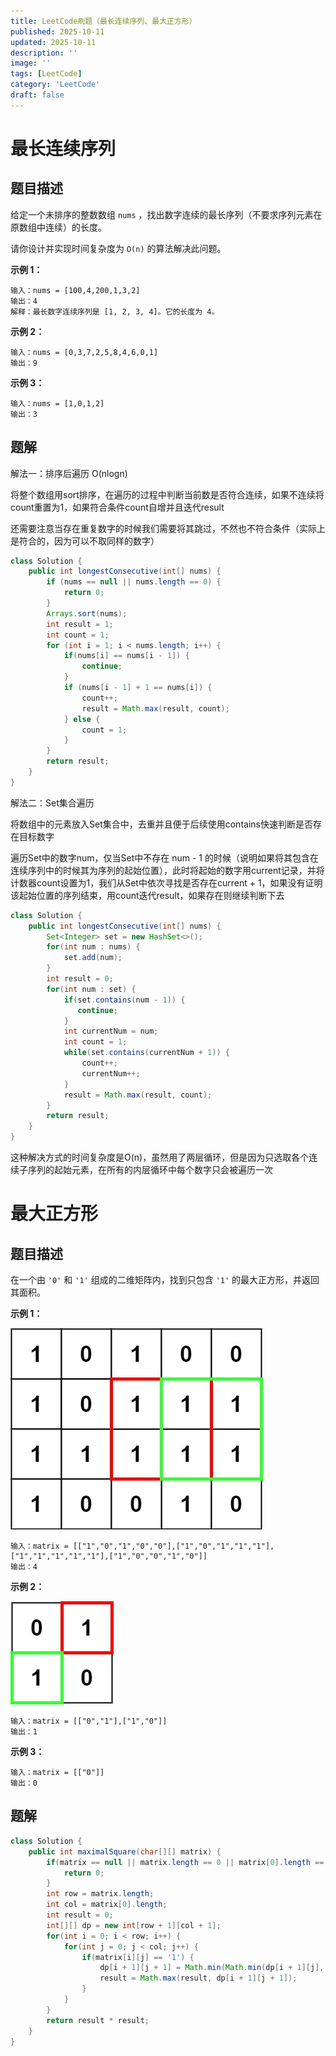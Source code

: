 ```yaml
---
title: LeetCode刷题（最长连续序列、最大正方形）
published: 2025-10-11
updated: 2025-10-11
description: ''
image: ''
tags: [LeetCode]
category: 'LeetCode'
draft: false 
---
```


# 最长连续序列

## 题目描述

给定一个未排序的整数数组 `nums` ，找出数字连续的最长序列（不要求序列元素在原数组中连续）的长度。

请你设计并实现时间复杂度为 `O(n)` 的算法解决此问题。

**示例 1：**

```
输入：nums = [100,4,200,1,3,2]
输出：4
解释：最长数字连续序列是 [1, 2, 3, 4]。它的长度为 4。
```

**示例 2：**

```
输入：nums = [0,3,7,2,5,8,4,6,0,1]
输出：9
```

**示例 3：**

```
输入：nums = [1,0,1,2]
输出：3
```



## 题解

解法一：排序后遍历 O(nlogn)

将整个数组用sort排序，在遍历的过程中判断当前数是否符合连续，如果不连续将count重置为1，如果符合条件count自增并且迭代result

还需要注意当存在重复数字的时候我们需要将其跳过，不然也不符合条件（实际上是符合的，因为可以不取同样的数字）

```java
class Solution {
    public int longestConsecutive(int[] nums) {
        if (nums == null || nums.length == 0) {
            return 0;
        }
        Arrays.sort(nums);
        int result = 1;
        int count = 1;
        for (int i = 1; i < nums.length; i++) {
            if(nums[i] == nums[i - 1]) {
                continue;
            }
            if (nums[i - 1] + 1 == nums[i]) {
                count++;
                result = Math.max(result, count);
            } else {
                count = 1;
            }
        }
        return result;
    }
}
```



解法二：Set集合遍历

将数组中的元素放入Set集合中，去重并且便于后续使用contains快速判断是否存在目标数字

遍历Set中的数字num，仅当Set中不存在 num - 1 的时候（说明如果将其包含在连续序列中的时候其为序列的起始位置），此时将起始的数字用current记录，并将计数器count设置为1，我们从Set中依次寻找是否存在current + 1，如果没有证明该起始位置的序列结束，用count迭代result，如果存在则继续判断下去

```java
class Solution {
    public int longestConsecutive(int[] nums) {
        Set<Integer> set = new HashSet<>();
        for(int num : nums) {
            set.add(num);
        }
        int result = 0;
        for(int num : set) {
            if(set.contains(num - 1)) {
               continue; 
            }
            int currentNum = num;
            int count = 1;
            while(set.contains(currentNum + 1)) {
                count++;
                currentNum++;
            }
            result = Math.max(result, count);
        }
        return result;
    }
}
```

这种解决方式的时间复杂度是O(n)，虽然用了两层循环，但是因为只选取各个连续子序列的起始元素，在所有的内层循环中每个数字只会被遍历一次



# 最大正方形

## 题目描述

在一个由 `'0'` 和 `'1'` 组成的二维矩阵内，找到只包含 `'1'` 的最大正方形，并返回其面积。

**示例 1：**

![273](../images/273.jpg)

```
输入：matrix = [["1","0","1","0","0"],["1","0","1","1","1"],["1","1","1","1","1"],["1","0","0","1","0"]]
输出：4
```

**示例 2：**

![274](../images/274.jpg)

```
输入：matrix = [["0","1"],["1","0"]]
输出：1
```

**示例 3：**

```
输入：matrix = [["0"]]
输出：0
```



## 题解

```java
class Solution {
    public int maximalSquare(char[][] matrix) {
        if(matrix == null || matrix.length == 0 || matrix[0].length == 0) {
            return 0;
        }
        int row = matrix.length;
        int col = matrix[0].length;
        int result = 0;
        int[][] dp = new int[row + 1][col + 1];
        for(int i = 0; i < row; i++) {
            for(int j = 0; j < col; j++) {
                if(matrix[i][j] == '1') {
                    dp[i + 1][j + 1] = Math.min(Math.min(dp[i + 1][j], dp[i][j + 1]), dp[i][j]) + 1;
                    result = Math.max(result, dp[i + 1][j + 1]); 
                }
            }
        }
        return result * result;
    }
}
```

